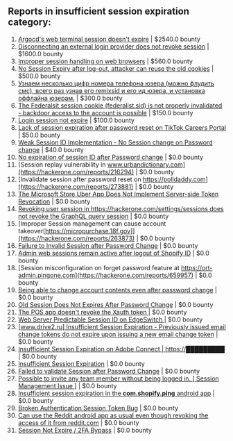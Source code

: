 ## Reports in insufficient session expiration category:
1. [Argocd's web terminal session doesn't expire](https://hackerone.com/reports/2123094) | $2540.0 bounty
2. [Disconnecting an external login provider does not revoke session](https://hackerone.com/reports/1547684) | $1600.0 bounty
3. [Improper session handling on web browsers](https://hackerone.com/reports/347748) | $560.0 bounty
4. [No Session Expiry after log-out, attacker can reuse the old cookies](https://hackerone.com/reports/1162443) | $500.0 bounty
5. [Узнаем несколько цифр номера телефона юзера (можно флудить смс), всего раз узнав его remixsid и его ид юзера, и установка оффлайна юзерам.](https://hackerone.com/reports/390126) | $300.0 bounty
6. [The Federalsit session cookie (federalist.sid) is not properly invalidated - backdoor access to the account is possible](https://hackerone.com/reports/250688) | $150.0 bounty
7. [Login session not expire](https://hackerone.com/reports/1294231) | $100.0 bounty
8. [Lack of session expiration after password reset on TikTok Careers Portal](https://hackerone.com/reports/997127) | $50.0 bounty
9. [Weak Session ID Implementation - No Session change on Password change](https://hackerone.com/reports/272839) | $40.0 bounty
10. [No expiration of session ID after Password change](https://hackerone.com/reports/223327) | $0.0 bounty
11. [Session replay vulnerability in www.urbandictionary.com](https://hackerone.com/reports/216294) | $0.0 bounty
12. [Invalidate session after password reset on https://polldaddy.com](https://hackerone.com/reports/273881) | $0.0 bounty
13. [The Microsoft Store Uber App Does Not Implement Server-side Token Revocation](https://hackerone.com/reports/293363) | $0.0 bounty
14. [Revoking user session in https://hackerone.com/settings/sessions does not revoke the GraphQL query session](https://hackerone.com/reports/417382) | $0.0 bounty
15. [Improper Session management can cause account takeover[https://micropurchase.18f.gov]](https://hackerone.com/reports/263873) | $0.0 bounty
16. [Failure to Invalid Session after Password Change](https://hackerone.com/reports/514577) | $0.0 bounty
17. [Admin web sessions remain active after logout of Shopify ID](https://hackerone.com/reports/952035) | $0.0 bounty
18. [Session misconfiguration on forget password feature at https://ort-admin.pingone.com](https://hackerone.com/reports/659957) | $0.0 bounty
19. [Being able to change account contents even after password change](https://hackerone.com/reports/662108) | $0.0 bounty
20. [Old Session Does Not Expires After Password Change](https://hackerone.com/reports/1069392) | $0.0 bounty
21. [The POS app doesn't revoke the Xauth token ](https://hackerone.com/reports/1108662) | $0.0 bounty
22. [Web Server Predictable Session ID on EdgeSwitch ](https://hackerone.com/reports/774393) | $0.0 bounty
23. [[www.drive2.ru] Insufficient Session Expiration - Previously issued email change tokens do not expire upon issuing a new email change token](https://hackerone.com/reports/1006677) | $0.0 bounty
24. [Insufficient Session Expiration on Adobe Connect | https://█████████](https://hackerone.com/reports/996122) | $0.0 bounty
25. [Insufficient Session Expiration](https://hackerone.com/reports/1241483) | $0.0 bounty
26. [Failed to validate Session after Password Change](https://hackerone.com/reports/1295187) | $0.0 bounty
27. [Possible to invite any team member without being logged in. [ Session Management Issue ]](https://hackerone.com/reports/1319892) | $0.0 bounty
28. [Insufficient session expiration in the **com.shopify.ping** android app](https://hackerone.com/reports/1172205) | $0.0 bounty
29. [Broken Authentication Session Token Bug](https://hackerone.com/reports/948345) | $0.0 bounty
30. [Can use the Reddit android app as usual even though revoking the access of it from reddit.com](https://hackerone.com/reports/1632186) | $0.0 bounty
31. [Session Not Expire / 2FA Bypass](https://hackerone.com/reports/2469706) | $0.0 bounty